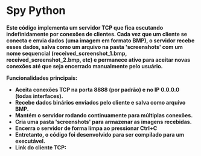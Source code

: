 <h1>Spy Python</h1>

<h4>
Este código implementa um servidor TCP que fica escutando indefinidamente por conexões de clientes.
Cada vez que um cliente se conecta e envia dados (uma imagem em formato BMP), o servidor recebe esses dados,
salva como um arquivo na pasta 'screenshots' com um nome sequencial (received_screenshot_1.bmp, received_screenshot_2.bmp, etc)
e permanece ativo para aceitar novas conexões até que seja encerrado manualmente pelo usuário.

Funcionalidades principais:
- Aceita conexões TCP na porta 8888 (por padrão) e no IP 0.0.0.0 (todas interfaces).
- Recebe dados binários enviados pelo cliente e salva como arquivo BMP.
- Mantém o servidor rodando continuamente para múltiplas conexões.
- Cria uma pasta 'screenshots' para armazenar as imagens recebidas.
- Encerra o servidor de forma limpa ao pressionar Ctrl+C
- Entretanto, o código foi desenvolvido para ser compilado para um executável.
- Link do cliente TCP: 
</h4>
